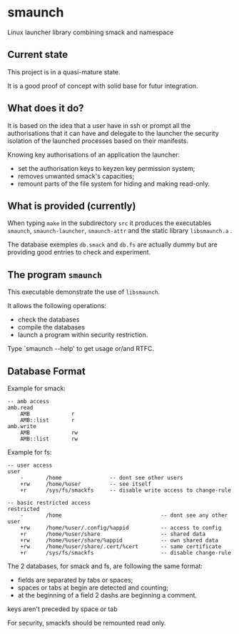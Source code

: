 smaunch
=======

Linux launcher library combining smack and namespace

Current state
-------------

This project is in a quasi-mature state.

It is a good proof of concept with solid base for futur
integration.

What does it do?
----------------

It is based on the idea that a user have in ssh or prompt
all the authorisations that it can have and delegate
to the launcher the security isolation of the launched
processes based on their manifests.

Knowing key authorisations of an application the launcher:
 - set the authorisation keys to keyzen key permission system;
 - removes unwanted smack's capacities;
 - remount parts of the file system for hiding and making read-only.

What is provided (currently)
----------------------------

When typing `make` in the subdirectory `src` it produces
the executables `smaunch`, `smaunch-launcher`, `smaunch-attr`
and the static library `libsmaunch.a` .

The database exemples `db.smack` and `db.fs` are actually dummy
but are providing good entries to check and experiment.

The program `smaunch`
---------------------

This executable demonstrate the use of `libsmaunch`.

It allows the following operations:
- check the databases
- compile the databases
- launch a program within security restriction.

Type `smaunch --help' to get usage or/and RTFC.

Database Format
---------------

Example for smack:
```
-- amb access
amb.read
	AMB				r
	AMB::list		r
amb.write
	AMB				rw
	AMB::list		rw
```

Example for fs:
```
-- user access
user
	-		/home				-- dont see other users
	+rw		/home/%user			-- see itself
	+r		/sys/fs/smackfs		-- disable write access to change-rule

-- basic restricted access
restricted
	-		/home								-- dont see any other user
	+rw		/home/%user/.config/%appid			-- access to config
	+r		/home/%user/share					-- shared data
	+rw		/home/%user/share/%appid			-- own shared data
	+rw		/home/%user/share/.cert/%cert		-- same certificate
	+r		/sys/fs/smackfs						-- disable change-rule
```


The 2 databases, for smack and fs, are following the
same format:

- fields are separated by tabs or spaces;
- spaces or tabs at begin are detected and counting;
- at the beginning of a field 2 dashs are beginning a comment.

keys aren't preceded by space or tab

For security, smackfs should be remounted read only.

